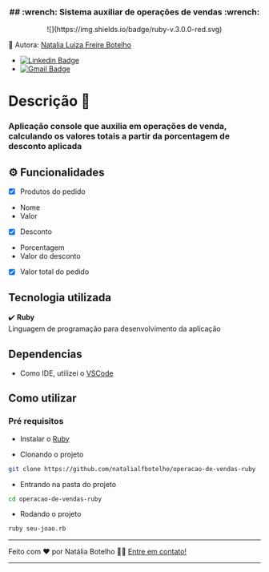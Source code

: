 <h3  align="center">
 ## :wrench: Sistema auxiliar de operações de vendas :wrench:
</h3>

<p  align="center">
 ![](https://img.shields.io/badge/ruby-v.3.0.0-red.svg)
</p>

🎨 Autora: [Natalia Luiza Freire Botelho](https://github.com/natalialfbotelho)<br>

- [![Linkedin Badge](https://img.shields.io/badge/-Natália-blue?style=flat-square&logo=Linkedin&logoColor=white&link=https://www.linkedin.com/in/natalialfbotelho/)](https://www.linkedin.com/in/natalialfbotelho/) 
- [![Gmail Badge](https://img.shields.io/badge/-engnataliabotelho@gmail.com-c14438?style=flat-square&logo=Gmail&logoColor=white&link=mailto:engnataliabotelho@gmail.com)](mailto:engnataliabotelho@gmail.com)

# Descrição 🚀
### Aplicação console que auxilia em operações de venda, calculando os valores totais a partir da porcentagem de desconto aplicada

## ⚙️ Funcionalidades
- [x] Produtos do pedido
- Nome 
- Valor

- [x] Desconto
- Porcentagem
- Valor do desconto

- [x] Valor total do pedido

## Tecnologia utilizada
:heavy_check_mark: <b>Ruby</b><br>
Linguagem de programação para desenvolvimento da aplicação<br>

## Dependencias
- Como IDE, utilizei o [VSCode](https://code.visualstudio.com/)

## Como utilizar
### Pré requisitos
- Instalar o [Ruby](https://www.ruby-lang.org/pt/documentation/installation/)

- Clonando o projeto
 ```bash
git clone https://github.com/natalialfbotelho/operacao-de-vendas-ruby
 ```

- Entrando na pasta do projeto
 ```bash
cd operacao-de-vendas-ruby
 ```

- Rodando o projeto
 ```bash
ruby seu-joao.rb
 ```

---

Feito com ❤️ por Natália Botelho 👋🏽 [Entre em contato!](https://www.linkedin.com/in/natalialfbotelho/)

---

